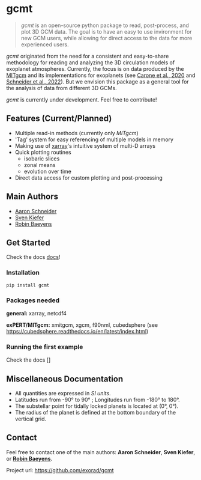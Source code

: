 # gcmt
> *gcmt* is an open-source python package to read, post-process, and plot 3D GCM data. The goal is to have an easy to use invironment for new GCM users, while allowing for direct access to the data for more experienced users.

*gcmt* originated from the need for a consistent and easy-to-share methodology for reading and analyzing the 3D circulation models of exoplanet atmospheres. Currently, the focus is on data produced by the [MITgcm](http://mitgcm.org/) and its implementations for exoplanets (see [Carone et al., 2020](https://ui.adsabs.harvard.edu/abs/2020MNRAS.496.3582C/abstract) and [Schneider et al., 2022](https://ui.adsabs.harvard.edu/abs/2022arXiv220209183S/abstract)). But we envision this package as a general tool for the analysis of data from different 3D GCMs.

*gcmt* is currently under development. Feel free to contribute!

## Features (Current/Planned)

* Multiple read-in methods (currently only *MITgcm*)
* 'Tag' system for easy referencing of multiple models in memory
* Making use of [xarray](https://docs.xarray.dev/en/stable/)'s intuitive system of multi-D arrays
* Quick plotting routines
    * isobaric slices
    * zonal means
    * evolution over time
* Direct data access for custom plotting and post-processing

## Main Authors
* [Aaron Schneider](https://github.com/AaronDavidSchneider)
* [Sven Kiefer](https://github.com/Kiefersv)
* [Robin Baeyens](https://github.com/robinbaeyens)

## Get Started

Check the docs [docs](https://gcmt.readthedocs.io/en/latest/notebooks/demo.html)!

### Installation

`pip install gcmt`

### Packages needed

**general:**
xarray, netcdf4

**exPERT/MITgcm:**
xmitgcm, xgcm, f90nml, 
cubedsphere (see https://cubedsphere.readthedocs.io/en/latest/index.html)

### Running the first example

Check the docs []

## Miscellaneous Documentation

* All quantities are expressed in _SI units_.
* Latitudes run from -90&deg; to 90&deg; ; Longitudes run from -180&deg; to 180&deg;.
* The substellar point for tidally locked planets is located at (0&deg;, 0&deg;).
* The radius of the planet is defined at the bottom boundary of the vertical grid.

## Contact

Feel free to contact one of the main authors: **Aaron Schneider**, **Sven Kiefer**, or **[Robin Baeyens](https://www.linkedin.com/in/robin-baeyens/)**.

Project url: https://github.com/exorad/gcmt
